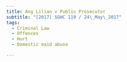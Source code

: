 ```yaml
---
title: Ang Lilian v Public Prosecutor 
subtitle: "[2017] SGHC 119 / 24\_May\_2017"
tags:
  - Criminal Law
  - Offences
  - Hurt
  - Domestic maid abuse

---
```


